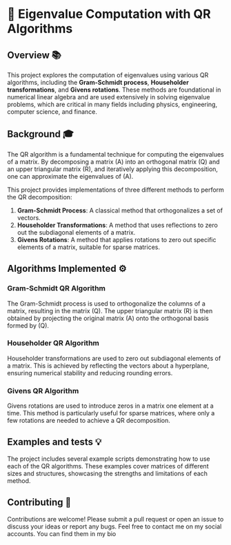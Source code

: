 # 🧠 Eigenvalue Computation with QR Algorithms

## Overview 📚

This project explores the computation of eigenvalues using various QR algorithms, including the **Gram-Schmidt process**, **Householder transformations**, and **Givens rotations**. These methods are foundational in numerical linear algebra and are used extensively in solving eigenvalue problems, which are critical in many fields including physics, engineering, computer science, and finance.

## Background 🎓

The QR algorithm is a fundamental technique for computing the eigenvalues of a matrix. By decomposing a matrix \(A\) into an orthogonal matrix \(Q\) and an upper triangular matrix \(R\), and iteratively applying this decomposition, one can approximate the eigenvalues of \(A\).

This project provides implementations of three different methods to perform the QR decomposition:

1. **Gram-Schmidt Process**: A classical method that orthogonalizes a set of vectors.
2. **Householder Transformations**: A method that uses reflections to zero out the subdiagonal elements of a matrix.
3. **Givens Rotations**: A method that applies rotations to zero out specific elements of a matrix, suitable for sparse matrices.

## Algorithms Implemented ⚙️

### Gram-Schmidt QR Algorithm

The Gram-Schmidt process is used to orthogonalize the columns of a matrix, resulting in the matrix \(Q\). The upper triangular matrix \(R\) is then obtained by projecting the original matrix \(A\) onto the orthogonal basis formed by \(Q\).

### Householder QR Algorithm

Householder transformations are used to zero out subdiagonal elements of a matrix. This is achieved by reflecting the vectors about a hyperplane, ensuring numerical stability and reducing rounding errors.

### Givens QR Algorithm

Givens rotations are used to introduce zeros in a matrix one element at a time. This method is particularly useful for sparse matrices, where only a few rotations are needed to achieve a QR decomposition.

## Examples and tests 💡
The project includes several example scripts demonstrating how to use each of the QR algorithms. These examples cover matrices of different sizes and structures, showcasing the strengths and limitations of each method.

## Contributing 🤝
Contributions are welcome! Please submit a pull request or open an issue to discuss your ideas or report any bugs.
Feel free to contact me on my social accounts. You can find them in my bio
